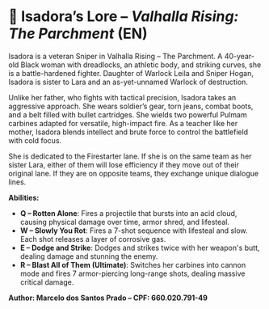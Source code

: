 # 📜 Isadora’s Lore – *Valhalla Rising: The Parchment* (EN)

Isadora is a veteran Sniper in Valhalla Rising – The Parchment. A 40-year-old Black woman with dreadlocks, an athletic body, and striking curves, she is a battle-hardened fighter. Daughter of Warlock Leila and Sniper Hogan, Isadora is sister to Lara and an as-yet-unnamed Warlock of destruction.

Unlike her father, who fights with tactical precision, Isadora takes an aggressive approach. She wears soldier’s gear, torn jeans, combat boots, and a belt filled with bullet cartridges. She wields two powerful Pulmam carbines adapted for versatile, high-impact fire. As a teacher like her mother, Isadora blends intellect and brute force to control the battlefield with cold focus.

She is dedicated to the Firestarter lane. If she is on the same team as her sister Lara, either of them will lose efficiency if they move out of their original lane. If they are on opposite teams, they exchange unique dialogue lines.

**Abilities:**
- **Q – Rotten Alone**: Fires a projectile that bursts into an acid cloud, causing physical damage over time, armor shred, and lifesteal.
- **W – Slowly You Rot**: Fires a 7-shot sequence with lifesteal and slow. Each shot releases a layer of corrosive gas.
- **E – Dodge and Strike**: Dodges and strikes twice with her weapon's butt, dealing damage and stunning the enemy.
- **R – Blast All of Them (Ultimate)**: Switches her carbines into cannon mode and fires 7 armor-piercing long-range shots, dealing massive critical damage.

**Author: Marcelo dos Santos Prado – CPF: 660.020.791-49**
